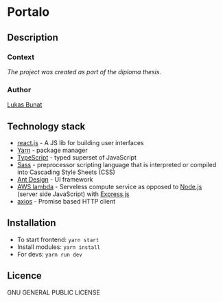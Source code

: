 # Portalo

## Description

### Context
*The project was created as part of the diploma thesis.*

### Author
[Lukas Bunat](https://bunat.cz)

## Technology stack

<!-- * -->
* [react.js](https://reactjs.org/) - A JS lib for building user interfaces
* [Yarn](https://yarnpkg.com) - package manager
* [TypeScript](https://www.typescriptlang.org/) - typed superset of JavaScript
* [Sass](https://sass-lang.com/) - preprocessor scripting language that is interpreted or compiled into Cascading Style Sheets (CSS)
* [Ant Design](https://ant.design/) - UI framework
* [AWS lambda](https://aws.amazon.com/lambda/) - Serveless compute service as opposed to [Node.js](https://nodejs.org) (server side JavaScript) with [Express.js](https://expressjs.com/)
* [axios](https://github.com/axios/axios) - Promise based HTTP client
<!-- * [GraphQL](https://graphql.org/) - query language for API -->
<!-- * [Appolo Server](https://www.apollographql.com/docs/apollo-server/) - GraphQL server -->
<!-- * [GraphQL Code Generator](https://graphql-code-generator.com/) - typescript code generator from GraphQL schema -->

## Installation
 * To start frontend: `yarn start`
 * Install modules: `yarn install`
 * For devs: `yarn run dev`

## Licence
GNU GENERAL PUBLIC LICENSE